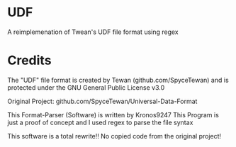 # UDF
A reimplemenation of Twean's UDF file format using regex

# Credits
The "UDF" file format is created by Tewan (github.com/SpyceTewan) and
is protected under the GNU General Public License v3.0

Original Project: github.com/SpyceTewan/Universal-Data-Format


This Format-Parser (Software) is written by Kronos9247 
This Program is just a proof of concept
and I used regex to parse the file syntax

This software is a total rewrite!!
No copied code from the original project!
